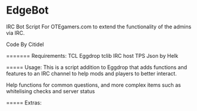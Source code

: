 EdgeBot
=======
IRC Bot Script For OTEgamers.com to extend the functionality of the admins via IRC.

Code By Citidel
 
=======
Requirements:
TCL
Eggdrop
tclib
IRC host
TPS Json by Helk

=====
Usage:
This is a script addition to Eggdrop that adds functions and features to an IRC channel to help mods and players to better interact. 

Help functions for common questions, and more complex items such as whitelising checks and server status

=====
Extras:
